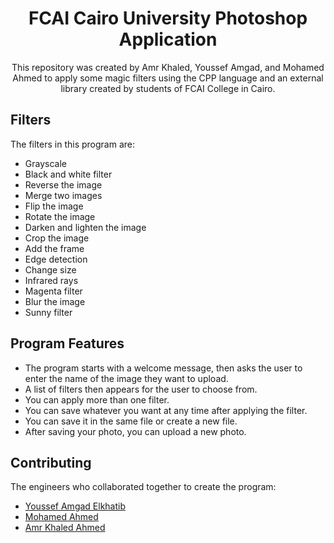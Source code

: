 <div align='center'>

# FCAI Cairo University Photoshop Application

This repository was created by Amr Khaled, Youssef Amgad, and Mohamed Ahmed to apply some magic filters using the CPP language and an external library created by students of FCAI College in Cairo.
</div>

## Filters

The filters in this program are:

- Grayscale
- Black and white filter
- Reverse the image
- Merge two images
- Flip the image
- Rotate the image
- Darken and lighten the image
- Crop the image
- Add the frame
- Edge detection
- Change size
- Infrared rays
- Magenta filter
- Blur the image
- Sunny filter


## Program Features
- The program starts with a welcome message, then asks the user to enter the name of the image they want to upload. 
- A list of filters then appears for the user to choose from. 
- You can apply more than one filter. 
- You can save whatever you want at any time after applying the filter. 
- You can save it in the same file or create a new file. 
- After saving your photo, you can upload a new photo.

## Contributing

The engineers who collaborated together to create the program:

- [Youssef Amgad Elkhatib](https://github.com/YoussefElkhatib)
- [Mohamed Ahmed](https://github.com/mohamedahmed2005)
- [Amr Khaled Ahmed](https://github.com/Amr-Khaled-Ahmed)

